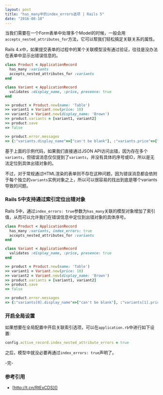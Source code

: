 ```yaml
---
layout: post
title: "has_many中的index_errors选项 | Rails 5"
date: "2016-08-18"
---
```


当我们需要在一个Form表单中处理多个Model的时候，一般会用`accepts_nested_attributes_for`方法，它可以帮我们轻松搞定关联关系的属性。

Rails 4.x中，如果提交表单的过程中的某个关联模型没有通过验证，往往是没办法在表单中显示出错误信息的。

```ruby
class Product < ApplicationRecord
  has_many :variants
  accepts_nested_attributes_for :variants
end

class Variant < ApplicationRecord
  validates :display_name, :price, presence: true
end

>> product = Product.new(name: 'Table')
>> variant1 = Variant.new(price: 10)
>> variant2 = Variant.new(display_name: 'Brown')
>> product.variants = [variant1, variant2]
>> product.save
=> false

>> product.error.messages
=> {:"variants.display_name"=>["can't be blank"], :"variants.price"=>["can't be blank"]}
```

基于上面的示例代码，如果我们直接通过JSON API访问出错，因为存在多个`variants`，但错误消息仅仅提到了`variants`，并没有具体的序号或ID，所以是无法定位到具体出错对象的。

不过，对于常规通过HTML渲染的表单则不存在这种问题，因为错误消息都会依附于每个独立的`variants`实例对象之上，所以可以很容易的找出到底是哪个variants导致的问题。

### Rails 5中支持通过索引定位出错对象
Rails 5中，通过`index_errors: true`参数为`has_many`关联的模型对象增加了索引值，从而可以允许我们在错误信息中定位到出错对象的具体序号。

```ruby
class Product < ApplicationRecord
  has_many :variants, index_errors: true
  accepts_nested_attributes_for :variants
end

class Variant < ApplicationRecord
  validates :display_name, :price, presence: true
end

>> product = Product.new(name: 'Table')
>> variant1 = Variant.new(price: 10)
>> variant2 = Variant.new(display_name: 'Brown')
>> product.variants = [variant1, variant2]
>> product.save
=> false

>> product.error.messages
=> {:"variants[0].display_name"=>["can't be blank"], :"variants[1].price"=>["can't be blank"]}
```

### 开启全局设置
如果想要在全局配置中开启关联索引选项，可以在`application.rb`中进行如下设置:

```ruby
config.active_record.index_nested_attribute_errors = true
```
之后，模型中就没必要再通过`index_errors: true`声明了。

-完-

### 参考引用
+ [http://t.cn/RtExCDS]()

